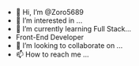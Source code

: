 - 👋 Hi, I’m @Zoro5689
- 👀 I’m interested in ...
- 🌱 I’m currently learning Full Stack...
- Front-End Developer
- 💞️ I’m looking to collaborate on ...
- 📫 How to reach me ...

<!---
Zoro5689/Zoro5689 is a ✨ special ✨ repository because its `README.md` (this file) appears on your GitHub profile.
You can click the Preview link to take a look at your changes.
--->
